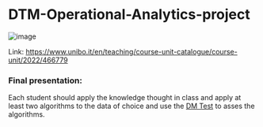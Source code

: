 # DTM-Operational-Analytics-project
![image](https://github.com/Kmohamedalie/DTM-Operational-Analytics-project/assets/63104472/cc662725-ff37-4018-ac3c-e94cbb3797a4)

Link: https://www.unibo.it/en/teaching/course-unit-catalogue/course-unit/2022/466779
<br/>
### Final presentation:
Each student should apply the knowledge thought in class and apply at least two algorithms to the data of choice and use the <a href="https://it.mathworks.com/matlabcentral/fileexchange/33979-diebold-mariano-test-statistic">DM Test</a> to asses the algorithms.

